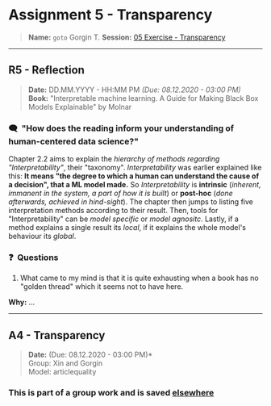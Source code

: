 # Assignment 5 - Transparency
> **Name:** `goto` Gorgin T.
> **Session:** [05 Exercise - Transparency](https://github.com/FUB-HCC/hcds-winter-2020/wiki/05_exercise)   
----

## R5 - Reflection
> **Date:** DD.MM.YYYY - HH:MM PM *(Due: 08.12.2020 - 03:00 PM)*<br>
> **Book:** "Interpretable machine learning. A Guide for Making Black Box Models Explainable" by Molnar

### 🗨️&nbsp; "How does the reading inform your understanding of human-centered data science?"  
Chapter 2.2 aims to explain the _hierarchy of methods regarding "Interpretability"_, their "taxonomy".
_Interpretability_ was earlier explained like this: **It means "the degree to which a human can understand the cause of a decision", that a ML model made.**
So _Interpretability_ is **intrinsic** (_inherent, immanent in the system, a part of how it is built_) or **post-hoc** (_done afterwards, achieved in hind-sight_).
The chapter then jumps to listing five interpretation methods according to their result.
Then, tools for "Interpretability" can be _model specific_ or _model agnositc_. Lastly, if a method explains a single result its _local_, if it explains the whole model's behaviour its _global_.


### ❓&nbsp; Questions
1. What came to my mind is that it is quite exhausting when a book has no "golden thread" which it seems not to have here.

**Why:** ...

***

## A4 - Transparency
> **Date:** (Due: 08.12.2020 - 03:00 PM)*<br>
> Group: Xin and Gorgin<br>
> Model: articlequality<br>

### This is part of a group work and is saved [elsewhere](https://github.com/FUB-HCC/hcds-winter-2020/tree/main/assignments/A4_Transparency/xiyu)
